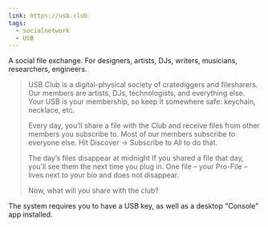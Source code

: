 ```yaml
---
link: https://usb.club
tags:
  - socialnetwork
  - USB
---
```

A social file exchange. For designers, artists, DJs, writers, musicians,  
researchers, engineers.

> USB Club is a digital-physical society of cratediggers and filesharers. Our members are artists, DJs, technologists, and everything else. Your USB is your membership, so keep it somewhere safe: keychain, necklace, etc.  
>
> Every day, you’ll share a file with the Club and receive files from other members you subscribe to. Most of our members subscribe to everyone else. Hit Discover → Subscribe to All to do that.  
>   
> The day’s files disappear at midnight If you shared a file that day, you’ll see them the next time you plug in. One file – your Pro-File – lives next to your bio and does not disappear.  
>   
> Now, what will you share with the club?

The system requires you to have a USB key, as well as a desktop "Console" app installed.